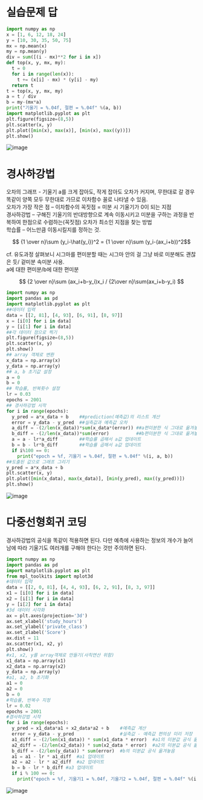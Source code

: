 # 실습문제 답
```python
import numpy as np
x = [1, 6, 12, 18, 24]
y = [10, 30, 35, 50, 75]
mx = np.mean(x)
my = np.mean(y)
div = sum([(i - mx)**2 for i in x])
def top(x, y, mx, my):
  t = 0
  for i in range(len(x)):
    t += (x[i] - mx) * (y[i] - my)
  return t
t = top(x, y, mx, my)
a = t / div
b = my-(mx*a)
print("기울기 = %.04f, 절편 = %.04f" %(a, b))
import matplotlib.pyplot as plt
plt.figure(figsize=(8,5))
plt.scatter(x, y)
plt.plot([min(x), max(x)], [min(x), max((y))])
plt.show()
```
![image](https://user-images.githubusercontent.com/67413252/212522752-8ebe0975-7885-4fe6-9012-f4a5b5f769d6.png)
# 경사하강법
오차의 그래프 - 기울기 a를 크게 잡아도, 작게 잡아도 오차가 커지며, 무한대로 갈 경우 똑같이 양쪽 모두 무한대로 가므로 이차함수 꼴로 나타낼 수 있음.      
오차가 가장 작은 점 – 이차함수의 꼭짓점 = 미분 시 기울기가 0이 되는 지점       
경사하강법 – 구해진 기울기의 반대방향으로 계속 이동시키고 미분을 구하는 과정을 반복하여 한점으로 수렴하는(꼭짓점) 오차가 최소인 지점을 찾는 방법        
학습률 – 어느만큼 이동시킬지를 정하는 것.     

$$ {1 \over n}\sum (y_i-\hat{y_i})^2 = {1 \over n}\sum (y_i-(ax_i+b))^2$$

cf. 유도과정 살펴보니 시그마를 편미분할 때는 시그마 안의 걸 그냥 바로 미분해도 괜찮은 듯/ 겉미분 속미분 사용.        
a에 대한 편미분/b에 대한 편미분       

$$ {2 \over n}\sum (ax_i+b-y_i)x_i / {2\over n}\sum(ax_i+b-y_i) $$

```python
import numpy as np
import pandas as pd
import matplotlib.pyplot as plt
##데이터 입력
data = [[2, 81], [4, 93], [6, 91], [8, 97]]
x = [i[0] for i in data]
y = [i[1] for i in data]
##각 데이터 점으로 찍기
plt.figure(figsize=(8,5))
plt.scatter(x, y)
plt.show()
## array 객체로 변환
x_data = np.array(x)
y_data = np.array(y)
## a, b 초기값 설정
a = 0
b = 0
## 학습률, 반복횟수 설정
lr = 0.03
epochs = 2001
## 경사하강법 시작
for i in range(epochs):
  y_pred = a*x_data + b    ##prediction(예측값)의 리스트 계산
  error = y_data - y_pred  ##실측값과 예측값 오차
  a_diff = -(2/len(x_data))*sum(x_data*(error)) ##a편미분한 식 그대로 옮겨놓은것
  b_diff = -(2/len(x_data))*sum(error)          ##b편미분한 식 그대로 옮겨놓은것
  a = a - lr*a_diff        ##학습률 곱해서 a값 업데이트
  b = b - lr*b_diff        ##학습률 곱해서 a값 업데이트
  if i%100 == 0:
    print("epoch = %f, 기울기 = %.04f, 절편 = %.04f" %(i, a, b))
##도출된 값으로 그래프 그리기
y_pred = a*x_data + b
plt.scatter(x, y)
plt.plot([min(x_data), max(x_data)], [min(y_pred), max((y_pred))])
plt.show()
```
![image](https://user-images.githubusercontent.com/67413252/212522804-de10ceed-16da-4d06-8766-8dbd794f8223.png)

# 다중선형회귀 코딩
경사하강법의 공식을 똑같이 적용하면 된다. 다만 예측에 사용하는 정보의 개수가 늘어남에 따라 기울기도 여러개를 구해야 한다는 것만 주의하면 된다.
```python
import numpy as np
import pandas as pd
import matplotlib.pyplot as plt
from mpl_toolkits import mplot3d
#데이터 입력
data = [[2, 0, 81], [4, 4, 93], [6, 2, 91], [8, 3, 97]]
x1 = [i[0] for i in data]
x2 = [i[1] for i in data]
y = [i[2] for i in data]
#3d 데이터 시각화
ax = plt.axes(projection='3d')
ax.set_xlabel('study_hours')
ax.set_ylabel('private_class')
ax.set_zlabel('Score')
ax.dist = 11
ax.scatter(x1, x2, y)
plt.show()
#x1, x2, y를 array객체로 만들기(사칙연산 위함)
x1_data = np.array(x1)
x2_data = np.array(x2)
y_data = np.array(y)
#a1, a2, b 초기화
a1 = 0
a2 = 0
b = 0
#학습률, 반복수 지정
lr = 0.02
epochs = 2001
#경사하강법 시작
for i in range(epochs):
  y_pred = x1_data*a1 + x2_data*a2 + b    #예측값 계산
  error = y_data - y_pred                 #실측값 - 예측값 편의상 미리 저장
  a1_diff = -(2/len(x1_data)) * sum(x1_data * error)  #a1의 미분값 공식 옮겨놓음
  a2_diff = -(2/len(x2_data)) * sum(x2_data * error)  #a2의 미분값 공식 옮겨놓음
  b_diff = -(2/len(y_data)) * sum(error)  #b의 미분값 공식 옮겨놓음
  a1 = a1 - lr * a1_diff  #a1 업데이트
  a2 = a2 - lr * a2_diff  #a2 업데이트
  b = b - lr * b_diff #a3 업데이트
  if i % 100 == 0:
    print("epoch = %f, 기울기1 = %.04f, 기울기2 = %.04f, 절편 = %.04f" %(i, a1, a2, b)) #반복수, 기울기1, 기울기2, 절편 표시
```
![image](https://user-images.githubusercontent.com/67413252/212522812-68804f66-c254-4d72-8b8b-94ae4b080f6f.png)

